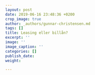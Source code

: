```yaml
---
layout: post
date: 2019-06-16 23:48:36 +0200
crop_image: true
author: _authors/gunnar-christensen.md
tags: []
title: Leasing eller billån?
excerpt: ''
image: ''
image_caption: ''
categories: []
publish_date: 
weight: 

---
```

